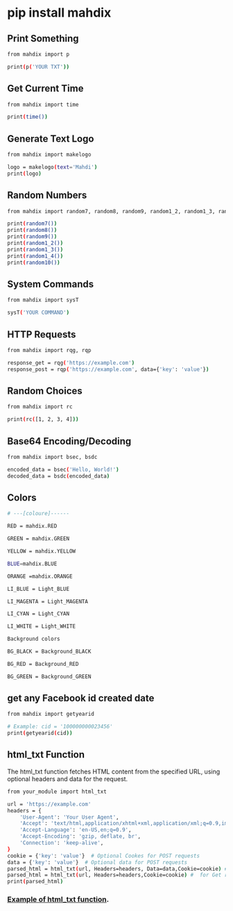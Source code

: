 # pip install mahdix

## Print Something
```bash
from mahdix import p

print(p('YOUR TXT'))
```
## Get Current Time
```bash
from mahdix import time

print(time())
```
## Generate Text Logo
```bash
from mahdix import makelogo

logo = makelogo(text='Mahdi')
print(logo)
```
## Random Numbers
```bash
from mahdix import random7, random8, random9, random1_2, random1_3, random1_4, random10

print(random7())
print(random8())
print(random9())
print(random1_2())
print(random1_3())
print(random1_4())
print(random10())
```
## System Commands
```bash
from mahdix import sysT

sysT('YOUR COMMAND')
```
## HTTP Requests
```bash
from mahdix import rqg, rqp

response_get = rqg('https://example.com')
response_post = rqp('https://example.com', data={'key': 'value'})
```
## Random Choices
```bash
from mahdix import rc

print(rc([1, 2, 3, 4]))

```
## Base64 Encoding/Decoding
```bash
from mahdix import bsec, bsdc

encoded_data = bsec('Hello, World!')
decoded_data = bsdc(encoded_data)
```
## Colors
```bash
# ---[coloure]------

RED = mahdix.RED

GREEN = mahdix.GREEN

YELLOW = mahdix.YELLOW

BLUE=mahdix.BLUE

ORANGE =mahdix.ORANGE

LI_BLUE = Light_BLUE

LI_MAGENTA = Light_MAGENTA

LI_CYAN = Light_CYAN

LI_WHITE = Light_WHITE

Background colors

BG_BLACK = Background_BLACK

BG_RED = Background_RED

BG_GREEN = Background_GREEN 

```
## get any Facebook id created date
```bash
from mahdix import getyearid

# Example: cid = '100000000023456'
print(getyearid(cid))
```
## html_txt Function
The html_txt function fetches HTML content from the specified URL, using optional headers and data for the request.
```bash
from your_module import html_txt

url = 'https://example.com'
headers = {
    'User-Agent': 'Your User Agent',
    'Accept': 'text/html,application/xhtml+xml,application/xml;q=0.9,image/webp,image/apng,*/*;q=0.8',
    'Accept-Language': 'en-US,en;q=0.9',
    'Accept-Encoding': 'gzip, deflate, br',
    'Connection': 'keep-alive',
}
cookie = {'key': 'value'}  # Optional Cookes for POST requests
data = {'key': 'value'}  # Optional data for POST requests
parsed_html = html_txt(url, Headers=headers, Data=data,Cookie=cookie) # data for POST requests 
parsed_html = html_txt(url, Headers=headers,Cookie=cookie) #  for Get requests 
print(parsed_html)
```
### [Example of  html_txt function](https://github.com/Shuvo-BBHH/mahdix/tree/main/html_txt).

